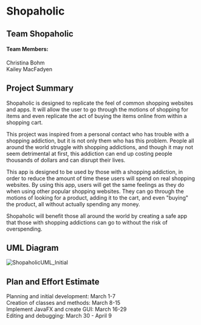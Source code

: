 # Shopaholic
## Team Shopaholic
#### Team Members:
Christina Bohm  
Kailey MacFadyen
## Project Summary
Shopaholic is designed to replicate the feel of common shopping websites and apps. 
It will allow the user to go through the motions of shopping for items and even replicate the act of buying the items online from within a shopping cart.  

This project was inspired from a personal contact who has trouble with a shopping addiction, but it is not only them who has this problem. People all around the world struggle with shopping addictions, and though it may not seem detrimental at first, this addiction can end up costing people thousands of dollars and can disrupt their lives.  

This app is designed to be used by those with a shopping addiction, in order to reduce the amount of time these users will spend on real shopping websites.
By using this app, users will get the same feelings as they do when using other popular shopping websites. They can go through the motions of looking for a product, adding it to the cart, and even "buying" the product, all without actually spending any money.

Shopaholic will benefit those all around the world by creating a safe app that those with shopping addictions can go to without the risk of overspending.
## UML Diagram
![ShopaholicUML_Initial](https://github.com/MacFadyenK/CSI2300_Project/assets/156818625/35591d0a-1ce1-48f7-b432-0cf9d8f99667)

## Plan and Effort Estimate
Planning and initial development: March 1-7  
Creation of classes and methods: March 8-15  
Implement JavaFX and create GUI: March 16-29  
Editing and debugging: March 30 - April 9
